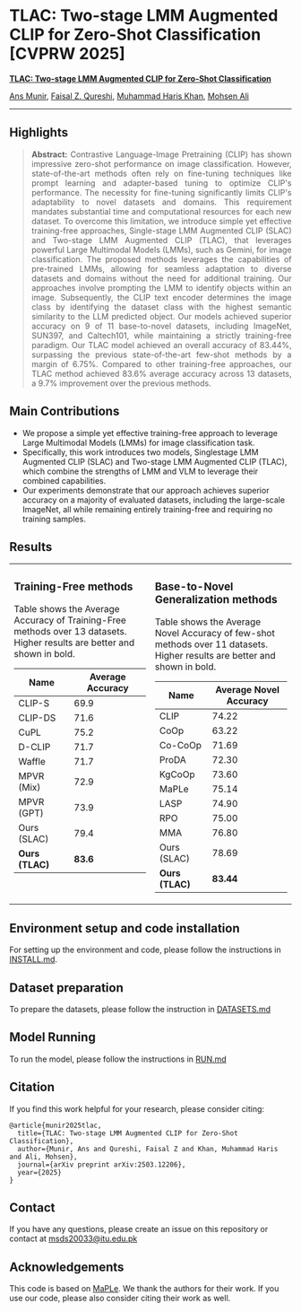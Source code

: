 # TLAC: Two-stage LMM Augmented CLIP for Zero-Shot Classification [CVPRW 2025]

**[TLAC: Two-stage LMM Augmented CLIP for Zero-Shot Classification](https://arxiv.org/pdf/2503.12206)**

[Ans Munir](https://scholar.google.com/citations?user=AdQOl2IAAAAJ&hl=en), [Faisal Z. Qureshi](https://vclab.ca/), [Muhammad Haris Khan](https://m-haris-khan.com/), [Mohsen Ali](https://mohsenali.github.io/)

_______

## Highlights

> <div align="justify"> <strong>Abstract:</strong> Contrastive Language-Image Pretraining (CLIP) has shown impressive zero-shot performance on image classification. However, state-of-the-art methods often rely on fine-tuning techniques like prompt learning and adapter-based tuning to optimize CLIP's performance. The necessity for fine-tuning significantly limits CLIP's adaptability to novel datasets and domains. This requirement mandates substantial time and computational resources for each new dataset. To overcome this limitation, we introduce simple yet effective training-free approaches, Single-stage LMM Augmented CLIP (SLAC) and Two-stage LMM Augmented CLIP (TLAC), that leverages powerful Large Multimodal Models (LMMs), such as Gemini, for image classification.  The proposed methods leverages the capabilities of pre-trained LMMs, allowing for seamless adaptation to diverse datasets and domains without the need for additional training. Our approaches involve prompting the LMM to identify objects within an image. Subsequently, the CLIP text encoder determines the image class by identifying the dataset class with the highest semantic similarity to the LLM predicted object. Our models achieved superior accuracy on 9 of 11 base-to-novel datasets, including ImageNet, SUN397, and Caltech101, while maintaining a strictly training-free paradigm.  Our TLAC model achieved an overall accuracy of 83.44%, surpassing the previous state-of-the-art few-shot methods by a margin of 6.75%. Compared to other training-free approaches, our TLAC method achieved 83.6% average accuracy across 13 datasets, a 9.7% improvement over the previous methods.
</div>

## Main Contributions

* We propose a simple yet effective training-free approach to leverage Large Multimodal Models (LMMs) for image classification task.
* Specifically, this work introduces two models, Singlestage LMM Augmented CLIP (SLAC) and Two-stage LMM Augmented CLIP (TLAC), which combine the strengths of LMM and VLM to leverage their combined capabilities.
* Our experiments demonstrate that our approach achieves superior accuracy on a majority of evaluated datasets, including the large-scale ImageNet, all while remaining entirely training-free and requiring no training samples.

## Results

<table>
  <tr>
    <td valign="top" width="50%">
      <h3>Training-Free methods</h3>
      <p>Table shows the Average Accuracy of Training-Free methods over 13 datasets. Higher results are better and shown in bold.</p>

<table>
  <thead>
    <tr>
      <th>Name</th>
      <th>Average Accuracy</th>
    </tr>
  </thead>
  <tbody>
    <tr>
      <td>CLIP-S</td>
      <td>69.9</td>
    </tr>
    <tr>
      <td>CLIP-DS</td>
      <td>71.6</td>
    </tr>
    <tr>
      <td>CuPL</td>
      <td>75.2</td>
    </tr>
    <tr>
      <td>D-CLIP</td>
      <td>71.7</td>
    </tr>
    <tr>
      <td>Waffle</td>
      <td>71.7</td>
    </tr>
    <tr>
      <td>MPVR (Mix)</td>
      <td>72.9</td>
    </tr>
    <tr>
      <td>MPVR (GPT)</td>
      <td>73.9</td>
    </tr>
    <tr>
      <td>Ours (SLAC)</td>
      <td>79.4</td>
    </tr>
    <tr>
      <td><strong>Ours (TLAC)</strong></td>
      <td><strong>83.6</strong></td>
    </tr>
  </tbody>
</table>
    </td>
    <td valign="top" width="50%">
      <h3>Base-to-Novel Generalization methods</h3>
      <p>Table shows the Average Novel Accuracy of few-shot methods over 11 datasets. Higher results are better and shown in bold.</p>
      <table>
  <thead>
    <tr>
      <th>Name</th>
      <th>Average Novel Accuracy</th>
    </tr>
  </thead>
  <tbody>
    <tr>
      <td>CLIP</td>
      <td>74.22</td>
    </tr>
    <tr>
      <td>CoOp</td>
      <td>63.22</td>
    </tr>
    <tr>
      <td>Co-CoOp</td>
      <td>71.69</td>
    </tr>
    <tr>
      <td>ProDA</td>
      <td>72.30</td>
    </tr>
    <tr>
      <td>KgCoOp</td>
      <td>73.60</td>
    </tr>
    <tr>
      <td>MaPLe</td>
      <td>75.14</td>
    </tr>
    <tr>
      <td>LASP</td>
      <td>74.90</td>
    </tr>
    <tr>
      <td>RPO</td>
      <td>75.00</td>
    </tr>
    <tr>
      <td>MMA</td>
      <td>76.80</td>
    </tr>
    <tr>
      <td>Ours (SLAC)</td>
      <td>78.69</td>
    </tr>
    <tr>
      <td><strong>Ours (TLAC)</strong></td>
      <td><strong>83.44</strong></td>
    </tr>
  </tbody>
</table>
    </td>
  </tr>
</table>

## Environment setup and code installation

For setting up the environment and code, please follow the instructions in [INSTALL.md](https://github.com/ans92/TLAC/blob/main/docs/INSTALL.md).

## Dataset preparation

To prepare the datasets, please follow the instruction in [DATASETS.md](https://github.com/ans92/TLAC/blob/main/docs/DATASETS.md)

## Model Running

To run the model, please follow the instructions in [RUN.md](https://github.com/ans92/TLAC/blob/main/docs/RUN.md)

## Citation

If you find this work helpful for your research, please consider citing:

```
@article{munir2025tlac,
  title={TLAC: Two-stage LMM Augmented CLIP for Zero-Shot Classification},
  author={Munir, Ans and Qureshi, Faisal Z and Khan, Muhammad Haris and Ali, Mohsen},
  journal={arXiv preprint arXiv:2503.12206},
  year={2025}
}
```

## Contact

If you have any questions, please create an issue on this repository or contact at [msds20033@itu.edu.pk](mailto:msds20033@itu.edu.pk)

## Acknowledgements

This code is based on [MaPLe](https://github.com/muzairkhattak/multimodal-prompt-learning/tree/main). We thank the authors for their work. If you use our code, please also consider citing their work as well.
